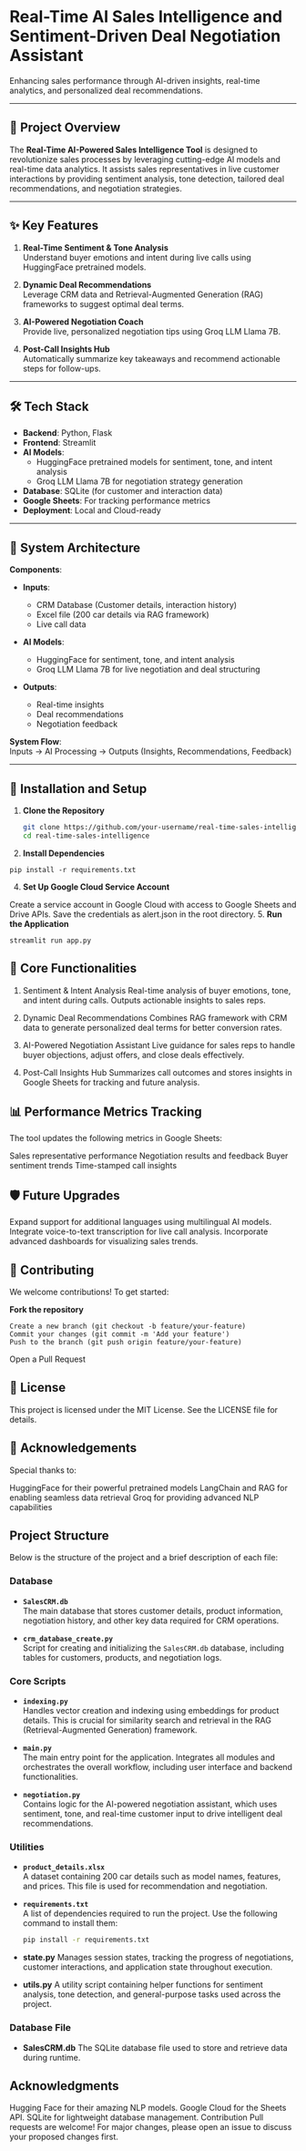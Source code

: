 # Real-Time AI Sales Intelligence and Sentiment-Driven Deal Negotiation Assistant 

Enhancing sales performance through AI-driven insights, real-time analytics, and personalized deal recommendations.

---

## 📜 Project Overview

The **Real-Time AI-Powered Sales Intelligence Tool** is designed to revolutionize sales processes by leveraging cutting-edge AI models and real-time data analytics. It assists sales representatives in live customer interactions by providing sentiment analysis, tone detection, tailored deal recommendations, and negotiation strategies.

---

## ✨ Key Features

1. **Real-Time Sentiment & Tone Analysis**  
   Understand buyer emotions and intent during live calls using HuggingFace pretrained models.

2. **Dynamic Deal Recommendations**  
   Leverage CRM data and Retrieval-Augmented Generation (RAG) frameworks to suggest optimal deal terms.

3. **AI-Powered Negotiation Coach**  
   Provide live, personalized negotiation tips using Groq LLM Llama 7B.

4. **Post-Call Insights Hub**  
   Automatically summarize key takeaways and recommend actionable steps for follow-ups.

---

## 🛠️ Tech Stack

- **Backend**: Python, Flask
- **Frontend**: Streamlit
- **AI Models**:  
  - HuggingFace pretrained models for sentiment, tone, and intent analysis  
  - Groq LLM Llama 7B for negotiation strategy generation
- **Database**: SQLite (for customer and interaction data)
- **Google Sheets**: For tracking performance metrics
- **Deployment**: Local and Cloud-ready

---

## 🔧 System Architecture

**Components**:  
- **Inputs**:  
  - CRM Database (Customer details, interaction history)  
  - Excel file (200 car details via RAG framework)  
  - Live call data  

- **AI Models**:  
  - HuggingFace for sentiment, tone, and intent analysis  
  - Groq LLM Llama 7B for live negotiation and deal structuring  

- **Outputs**:  
  - Real-time insights  
  - Deal recommendations  
  - Negotiation feedback  

**System Flow**:  
Inputs → AI Processing → Outputs (Insights, Recommendations, Feedback)

---

## 🚀 Installation and Setup

1. **Clone the Repository**  
   ```bash
   git clone https://github.com/your-username/real-time-sales-intelligence.git
   cd real-time-sales-intelligence

2. **Install Dependencies**

 ```
 pip install -r requirements.txt
 ```
 4. **Set Up Google Cloud Service Account**

 Create a service account in Google Cloud with access to Google Sheets and Drive APIs.
 Save the credentials as alert.json in the root directory.
5. **Run the Application**
 ``` 
 streamlit run app.py
 ```
## 🧠 Core Functionalities
1. Sentiment & Intent Analysis
Real-time analysis of buyer emotions, tone, and intent during calls. Outputs actionable insights to sales reps.

2. Dynamic Deal Recommendations
Combines RAG framework with CRM data to generate personalized deal terms for better conversion rates.

3. AI-Powered Negotiation Assistant
Live guidance for sales reps to handle buyer objections, adjust offers, and close deals effectively.

4. Post-Call Insights Hub
Summarizes call outcomes and stores insights in Google Sheets for tracking and future analysis.

## 📊 Performance Metrics Tracking
The tool updates the following metrics in Google Sheets:

Sales representative performance
Negotiation results and feedback
Buyer sentiment trends
Time-stamped call insights

## 🛡️ Future Upgrades
Expand support for additional languages using multilingual AI models.
Integrate voice-to-text transcription for live call analysis.
Incorporate advanced dashboards for visualizing sales trends.
## 🤝 Contributing
We welcome contributions! To get started:

**Fork the repository**
```
Create a new branch (git checkout -b feature/your-feature)
Commit your changes (git commit -m 'Add your feature')
Push to the branch (git push origin feature/your-feature)
```
Open a Pull Request
## 📝 License
This project is licensed under the MIT License. See the LICENSE file for details.

## 🙌 Acknowledgements
Special thanks to:

HuggingFace for their powerful pretrained models
LangChain and RAG for enabling seamless data retrieval
Groq for providing advanced NLP capabilities
## Project Structure

Below is the structure of the project and a brief description of each file:

### **Database**
- **`SalesCRM.db`**  
  The main database that stores customer details, product information, negotiation history, and other key data required for CRM operations.

- **`crm_database_create.py`**  
  Script for creating and initializing the `SalesCRM.db` database, including tables for customers, products, and negotiation logs.

### **Core Scripts**
- **`indexing.py`**  
  Handles vector creation and indexing using embeddings for product details. This is crucial for similarity search and retrieval in the RAG (Retrieval-Augmented Generation) framework.

- **`main.py`**  
  The main entry point for the application. Integrates all modules and orchestrates the overall workflow, including user interface and backend functionalities.

- **`negotiation.py`**  
  Contains logic for the AI-powered negotiation assistant, which uses sentiment, tone, and real-time customer input to drive intelligent deal recommendations.

### **Utilities**
- **`product_details.xlsx`**  
  A dataset containing 200 car details such as model names, features, and prices. This file is used for recommendation and negotiation.

- **`requirements.txt`**  
  A list of dependencies required to run the project. Use the following command to install them:
  ```bash
  pip install -r requirements.txt
- **state.py**
Manages session states, tracking the progress of negotiations, customer interactions, and application state throughout execution.

- **utils.py**
A utility script containing helper functions for sentiment analysis, tone detection, and general-purpose tasks used across the project.

### Database File
- **SalesCRM.db**
The SQLite database file used to store and retrieve data during runtime.

## Acknowledgments
Hugging Face for their amazing NLP models.
Google Cloud for the Sheets API.
SQLite for lightweight database management.
Contribution
Pull requests are welcome! For major changes, please open an issue to discuss your proposed changes first.
